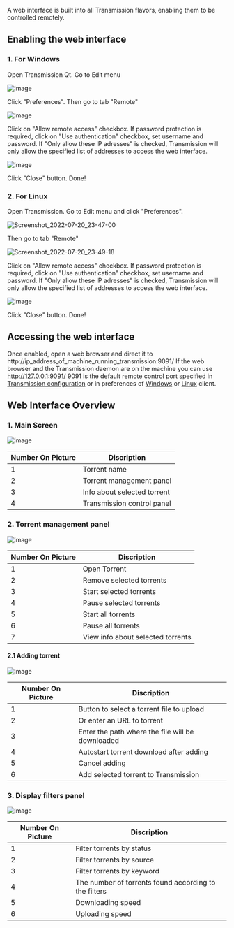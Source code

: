 A web interface is built into all Transmission flavors, enabling them to be controlled remotely.

## Enabling the web interface ##
### 1. For Windows ###
Open Transmission Qt. Go to Edit menu   

![image](https://user-images.githubusercontent.com/76732207/179838374-f97fe3d5-b66f-4193-868d-9454e46c9eff.png)

Click "Preferences". Then go to tab "Remote"

![image](https://user-images.githubusercontent.com/76732207/179838907-c1e61fb4-d1e3-4743-90d7-b65ce9e26969.png)

Click on "Allow remote access" checkbox. If password protection is required, click on "Use authentication" checkbox, set username and password. If "Only allow these IP adresses" is checked, Transmission will only allow the specified list of addresses to access the web interface.

![image](https://user-images.githubusercontent.com/76732207/179840681-8d9db5b3-4bb3-4884-9686-1794a331165f.png)

Click "Close" button. Done!


### 2. For Linux ###
Open Transmission. Go to Edit menu and click "Preferences".

![Screenshot_2022-07-20_23-47-00](https://user-images.githubusercontent.com/76732207/180082230-47658410-4e3a-456d-bd96-95be5db251b4.png)

Then go to tab "Remote"

![Screenshot_2022-07-20_23-49-18](https://user-images.githubusercontent.com/76732207/180082407-9a37db4a-63bf-42f4-b5e7-264521f791c2.png)

Click on "Allow remote access" checkbox. If password protection is required, click on "Use authentication" checkbox, set username and password. If "Only allow these IP adresses" is checked, Transmission will only allow the specified list of addresses to access the web interface.

![image](https://user-images.githubusercontent.com/76732207/180082691-3caf5ba6-406f-4013-9ca4-1be650f17c94.png)

Click "Close" button. Done!

## Accessing the web interface ##
Once enabled, open a web browser and direct it to http://ip_address_of_machine_running_transmission:9091/
If the web browser and the Transmission daemon are on the machine you can use http://127.0.0.1:9091/
9091 is the default remote control port specified in [Transmission configuration](Editing-Configuration-Files.md) or in preferences of [Windows](https://github.com/transmission/transmission/blob/main/docs/Web-Interface.md#1-for-windows) or [Linux](https://github.com/transmission/transmission/blob/main/docs/Web-Interface.md#2-for-linux) client.

## Web Interface Overview ##
### 1. Main Screen ###
![image](https://user-images.githubusercontent.com/76732207/181889508-c926e97c-f51a-4562-bf8b-75e4be672786.png)

| Number On Picture | Discription                 |
| ----------------- | --------------------------- |
| 1                 | Torrent name                |
| 2                 | Torrent management panel    |
| 3                 | Info about selected torrent |
| 4                 | Transmission control panel  |

### 2. Torrent management panel ###
![image](https://user-images.githubusercontent.com/76732207/181903463-f3752531-6a5e-41e8-bea0-fdcd4fabed94.png)

| Number On Picture | Discription                       |
| ----------------- | --------------------------------- |
| 1                 | Open Torrent                      |
| 2                 | Remove selected torrents          |
| 3                 | Start selected torrents           |
| 4                 | Pause selected torrents           |
| 5                 | Start all torrents                |
| 6                 | Pause all torrents                |
| 7                 | View info about selected torrents |

#### 2.1 Adding torrent ####
![image](https://user-images.githubusercontent.com/76732207/181906789-b56f8e8c-c362-407b-bbd7-d6df83c54f08.png)

| Number On Picture | Discription                                       |
| ----------------- | ------------------------------------------------- |
| 1                 | Button to select a torrent file to upload         |
| 2                 | Or enter an URL to torrent                        |
| 3                 | Enter the path where the file will be downloaded  |
| 4                 | Autostart torrent download after adding           |
| 5                 | Cancel adding                                     |
| 6                 | Add selected torrent to Transmission              |

### 3. Display filters panel ###
![image](https://user-images.githubusercontent.com/76732207/181907925-34f5b8fe-8a6d-48e2-80e3-df25bf36423c.png)

| Number On Picture | Discription                                           |
| ----------------- | ----------------------------------------------------- |
| 1                 | Filter torrents by status                             |
| 2                 | Filter torrents by source                             |
| 3                 | Filter torrents by keyword                            |
| 4                 | The number of torrents found according to the filters |
| 5                 | Downloading speed                                     |
| 6                 | Uploading speed                                       |




